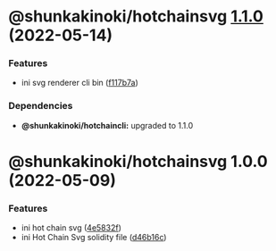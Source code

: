 # @shunkakinoki/hotchainsvg [1.1.0](https://github.com/shunkakinoki/contracts/compare/@shunkakinoki/hotchainsvg@1.0.0...@shunkakinoki/hotchainsvg@1.1.0) (2022-05-14)

### Features

- ini svg renderer cli bin ([f117b7a](https://github.com/shunkakinoki/contracts/commit/f117b7abfad6b4e56a3dd45df2110371a0d71584))

### Dependencies

- **@shunkakinoki/hotchaincli:** upgraded to 1.1.0

# @shunkakinoki/hotchainsvg 1.0.0 (2022-05-09)

### Features

- ini hot chain svg ([4e5832f](https://github.com/shunkakinoki/contracts/commit/4e5832f305ca09d330ebcb7330936ee3505b4dca))
- ini Hot Chain Svg solidity file ([d46b16c](https://github.com/shunkakinoki/contracts/commit/d46b16c6bbf3ba105fb16c51dc8be58f92f3c09b))
